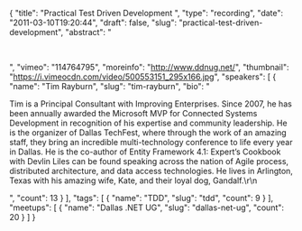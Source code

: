 {
  "title": "Practical Test Driven Development ",
  "type": "recording",
  "date": "2011-03-10T19:20:44",
  "draft": false,
  "slug": "practical-test-driven-development",
  "abstract": "<p>&nbsp;</p>",
  "vimeo": "114764795",
  "moreinfo": "http://www.ddnug.net/",
  "thumbnail": "https://i.vimeocdn.com/video/500553151_295x166.jpg",
  "speakers": [
    {
      "name": "Tim Rayburn",
      "slug": "tim-rayburn",
      "bio": "<p>Tim is a Principal Consultant with Improving Enterprises. Since 2007, he has been annually awarded the Microsoft MVP for Connected Systems Development in recognition of his expertise and community leadership. He is the organizer of Dallas TechFest, where through the work of an amazing staff, they bring an incredible multi-technology conference to life every year in Dallas. He is the co-author of Entity Framework 4.1: Expert’s Cookbook with Devlin Liles can be found speaking across the nation of Agile process, distributed architecture, and data access technologies. He lives in Arlington, Texas with his amazing wife, Kate, and their loyal dog, Gandalf.\r\n</p>",
      "count": 13
    }
  ],
  "tags": [
    {
      "name": "TDD",
      "slug": "tdd",
      "count": 9
    }
  ],
  "meetups": [
    {
      "name": "Dallas .NET UG",
      "slug": "dallas-net-ug",
      "count": 20
    }
  ]
}